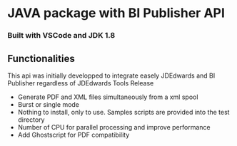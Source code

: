 # JAVA package with BI Publisher API
### Built with VSCode and JDK 1.8

## Functionalities
This api was initially developped to integrate easely JDEdwards and BI Publisher regardless of JDEdwards Tools Release
- Generate PDF and XML files simultaneously from a xml spool
- Burst or single mode
- Nothing to install, only to use. Samples scripts are provided into the test directory
- Number of CPU for parallel processing and improve performance
- Add Ghostscript for PDF compatibility

